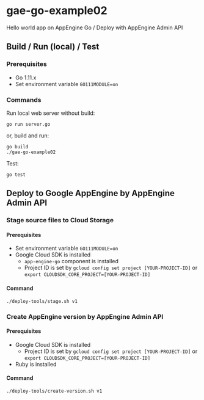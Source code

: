 # gae-go-example02
Hello world app on AppEngine Go / Deploy with AppEngine Admin API

## Build / Run (local) / Test

### Prerequisites

- Go 1.11.x
- Set environment variable `GO111MODULE=on`

### Commands

Run local web server without build:

```shell
go run server.go
```

or, build and run:

```shell
go build
./gae-go-example02
```

Test:

```
go test
```

## Deploy to Google AppEngine by AppEngine Admin API

### Stage source files to Cloud Storage

#### Prerequisites

- Set environment variable `GO111MODULE=on`
- Google Cloud SDK is installed
  * `app-engine-go` component is installed
  * Project ID is set by `gcloud config set project [YOUR-PROJECT-ID]` or `export CLOUDSDK_CORE_PROJECT=[YOUR-PROJECT-ID]`

#### Command

```shell
./deploy-tools/stage.sh v1
```

### Create AppEngine version by AppEngine Admin API

#### Prerequisites

- Google Cloud SDK is installed
  * Project ID is set by `gcloud config set project [YOUR-PROJECT-ID]` or `export CLOUDSDK_CORE_PROJECT=[YOUR-PROJECT-ID]`
- Ruby is installed

#### Command

```shell
./deploy-tools/create-version.sh v1
```

